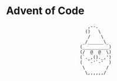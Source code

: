 # Advent of Code
                                   ,--.
                                  ()   \
                                   /    \
                                 _/______\_
                                (__________)
                                (/  @  @  \)
                                (`._,()._,')
                                (  `-'`-'  )
                                 \        /
                                  \,,,,,,/
